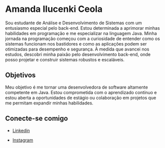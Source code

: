 # Amanda Ilucenki Ceola

Sou estudante de Análise e Desenvolvimento de Sistemas com um entusiasmo especial pelo back-end. Estou determinada a aprimorar minhas habilidades em programação e me especializar na linguagem Java. Minha jornada na programação começou com a curiosidade de entender como os sistemas funcionam nos bastidores e como as aplicações podem ser otimizadas para desempenho e segurança. À medida que avancei nos estudos, descobri minha paixão pelo desenvolvimento back-end, onde posso projetar e construir sistemas robustos e escaláveis.


## Objetivos

Meu objetivo é me tornar uma desenvolvedora de software altamente competente em Java. Estou comprometida com o aprendizado contínuo e estou aberta a oportunidades de estágio ou colaboração em projetos que me permitam expandir minhas habilidades.


## Conecte-se comigo 

- <a href="https://www.linkedin.com/in/amandaceola/"><span style="color: neon purple;">Linkedin </span></a>

- <a href="https://www.instagram.com/ilucenskiamanda/"><span style="color: neon purple;">Instagram </span></a>





